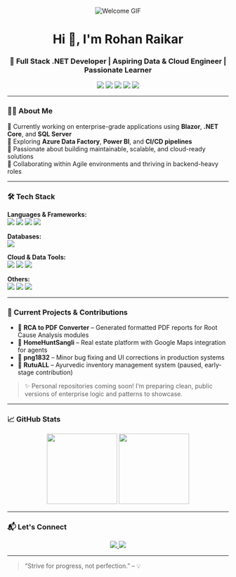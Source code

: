<p align="center">
  <img src="https://private-user-images.githubusercontent.com/74038190/243078834-72903324-cf57-4e90-80a6-ed3c9734e0ed.gif" alt="Welcome GIF" />
</p>
<h1 align="center">Hi 👋, I'm Rohan Raikar</h1>
<h3 align="center">🚀 Full Stack .NET Developer | Aspiring Data & Cloud Engineer | Passionate Learner</h3>

<p align="center">
  <img src="https://img.shields.io/badge/C%23-239120?style=for-the-badge&logo=c-sharp&logoColor=white" />
  <img src="https://img.shields.io/badge/.NET-512BD4?style=for-the-badge&logo=dotnet&logoColor=white" />
  <img src="https://img.shields.io/badge/Azure-0078D4?style=for-the-badge&logo=microsoftazure&logoColor=white" />
  <img src="https://img.shields.io/badge/SQL_Server-CC2927?style=for-the-badge&logo=microsoftsqlserver&logoColor=white" />
  <img src="https://img.shields.io/badge/Power_BI-F2C811?style=for-the-badge&logo=powerbi&logoColor=black" />
</p>

---

### 🧑‍💻 About Me

🔹 Currently working on enterprise-grade applications using **Blazor**, **.NET Core**, and **SQL Server**  
🔹 Exploring **Azure Data Factory**, **Power BI**, and **CI/CD pipelines**  
🔹 Passionate about building maintainable, scalable, and cloud-ready solutions  
🔹 Collaborating within Agile environments and thriving in backend-heavy roles  

---

### 🛠️ Tech Stack

**Languages & Frameworks:**  
<img src="https://img.shields.io/badge/C%23-239120?style=flat-square&logo=c-sharp&logoColor=white" />
<img src="https://img.shields.io/badge/Python-3776AB?style=flat-square&logo=python&logoColor=white" />
<img src="https://img.shields.io/badge/JavaScript-F7DF1E?style=flat-square&logo=javascript&logoColor=black" />
<img src="https://img.shields.io/badge/Blazor-512BD4?style=flat-square&logo=blazor&logoColor=white" />

**Databases:**  
<img src="https://img.shields.io/badge/Microsoft_SQL_Server-CC2927?style=flat-square&logo=microsoftsqlserver&logoColor=white" />

**Cloud & Data Tools:**  
<img src="https://img.shields.io/badge/Azure-0078D4?style=flat-square&logo=microsoftazure&logoColor=white" />
<img src="https://img.shields.io/badge/Azure_Data_Factory-0078D4?style=flat-square&logo=azuredatafactory&logoColor=white" />
<img src="https://img.shields.io/badge/Power_BI-F2C811?style=flat-square&logo=powerbi&logoColor=black" />

**Others:**  
<img src="https://img.shields.io/badge/Git-F05032?style=flat-square&logo=git&logoColor=white" />
<img src="https://img.shields.io/badge/Jira-0052CC?style=flat-square&logo=jira&logoColor=white" />
<img src="https://img.shields.io/badge/SSMS-CC2927?style=flat-square&logo=microsoftsqlserver&logoColor=white" />

---

### 🧪 Current Projects & Contributions

- 🔹 **RCA to PDF Converter** – Generated formatted PDF reports for Root Cause Analysis modules  
- 🔹 **HomeHuntSangli** – Real estate platform with Google Maps integration for agents  
- 🔹 **png1832** – Minor bug fixing and UI corrections in production systems  
- 🔹 **RutuALL** – Ayurvedic inventory management system (paused, early-stage contribution)

> ✨ Personal repositories coming soon! I’m preparing clean, public versions of enterprise logic and patterns to showcase.

---

### 📈 GitHub Stats

<p align="center">
  <img src="https://github-readme-stats.vercel.app/api?username=rohanraikar&show_icons=true&theme=tokyonight" height="160" />
  <img src="https://github-readme-streak-stats.herokuapp.com/?user=rohanraikar&theme=tokyonight" height="160" />
</p>

---

### 📬 Let's Connect

<p align="center">
  <a href="https://www.linkedin.com/in/rohan-raikar/" target="_blank">
    <img src="https://img.shields.io/badge/LinkedIn-blue?style=for-the-badge&logo=linkedin&logoColor=white" />
  </a>
  <a href="mailto:rohanraikar7993@gmail.com">
    <img src="https://img.shields.io/badge/Gmail-red?style=for-the-badge&logo=gmail&logoColor=white" />
  </a>
</p>

---

> “Strive for progress, not perfection.” – 💡

